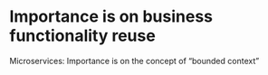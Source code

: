 # Importance is on business functionality reuse

Microservices: Importance is on the concept of “bounded context”